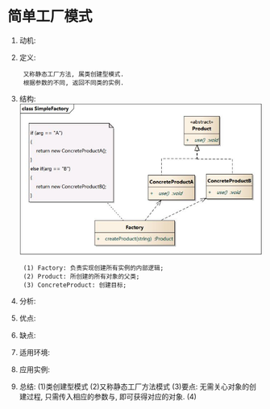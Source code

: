 # 简单工厂模式

1. 动机:  

2. 定义:  
		
		又称静态工厂方法, 属类创建型模式. 
		根据参数的不同, 返回不同类的实例.
3. 结构:  
![](../../../../images/SimpleFactory.png)  

		(1) Factory: 负责实现创建所有实例的内部逻辑;  
		(2) Product: 所创建的所有对象的父类;  
		(3) ConcreteProduct: 创建目标;
4. 分析:  

5. 优点:  

6. 缺点:  

7. 适用环境:  

8. 应用实例:  

9. 总结: 
(1)类创建型模式 
(2)又称静态工厂方法模式
(3)要点: 无需关心对象的创建过程, 只需传入相应的参数与, 即可获得对应的对象.
(4) 
 
